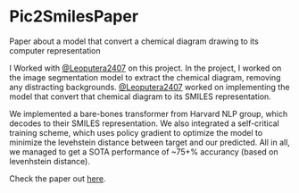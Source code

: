 # Pic2SmilesPaper
Paper about a model that convert a chemical diagram drawing to its computer representation

I Worked with [@Leoputera2407](https://github.com/Leoputera2407) on this project. In the project, I worked on the image segmentation model to extract the chemical diagram, removing any distracting backgrounds. [@Leoputera2407](https://github.com/Leoputera2407) worked on implementing the model that convert that chemical diagram to its SMILES representation.

We implemented a bare-bones transformer from Harvard NLP group, which decodes to their SMILES representation.
We also integrated a self-critical training scheme, which uses policy gradient to optimize the model to minimize the levehstein distance between target and our predicted. All in all, we managed to get a SOTA performance of ~75+% accurancy (based on levenhstein distance). 

Check the paper out [here](https://github.com/willyspinner/Pic2SmilesPaper/blob/master/paper.pdf).
